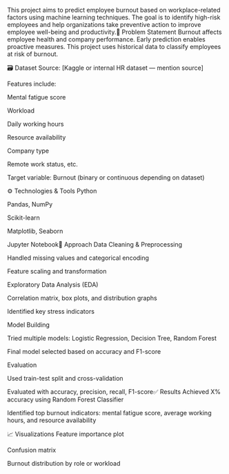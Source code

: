 This project aims to predict employee burnout based on workplace-related factors using machine learning techniques. The goal is to identify high-risk employees and help organizations take preventive action to improve employee well-being and productivity.🧠 Problem Statement
Burnout affects employee health and company performance. Early prediction enables proactive measures. This project uses historical data to classify employees at risk of burnout.

🗃️ Dataset
Source: [Kaggle or internal HR dataset — mention source]

Features include:

Mental fatigue score

Workload

Daily working hours

Resource availability

Company type

Remote work status, etc.

Target variable: Burnout (binary or continuous depending on dataset)

⚙️ Technologies & Tools
Python

Pandas, NumPy

Scikit-learn

Matplotlib, Seaborn

Jupyter Notebook🚀 Approach
Data Cleaning & Preprocessing

Handled missing values and categorical encoding

Feature scaling and transformation

Exploratory Data Analysis (EDA)

Correlation matrix, box plots, and distribution graphs

Identified key stress indicators

Model Building

Tried multiple models: Logistic Regression, Decision Tree, Random Forest

Final model selected based on accuracy and F1-score

Evaluation

Used train-test split and cross-validation

Evaluated with accuracy, precision, recall, F1-score✅ Results
Achieved X% accuracy using Random Forest Classifier

Identified top burnout indicators: mental fatigue score, average working hours, and resource availability

📈 Visualizations
Feature importance plot

Confusion matrix

Burnout distribution by role or workload
